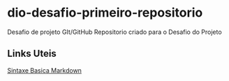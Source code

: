 # dio-desafio-primeiro-repositorio
Desafio de projeto GIt/GitHub
Repositorio criado para o Desafio do Projeto

## Links Uteis
[Sintaxe Basica Markdown](https://www.markdownguide.org/basic-syntax/)
